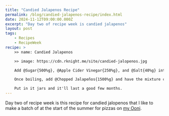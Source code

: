 ```yaml
---
title: "Candied Jalapenos Recipe"
permalink: /blog/candied-jalapenos-recipe/index.html
date: 2024-11-12T09:00:00.000Z
excerpt: "Day two of recipe week is candied jalapenos"
layout: post
tags:
    - Recipes
    - RecipeWeek
recipe: >
    >> name: Candied Jalapenos

    >> image: https://cdn.rknight.me/site/candied-jalopenos.jpg

    Add @Sugar{500%g}, @Apple Cider Vinegar{250%g}, and @Salt{40%g} into saucepan and cook on medium heat until it comes to a boil. 

    Once boiling, add @Chopped Jalapeños{1500%g} and have the mixture come back to a boil and boil for ~{5%minutes}.

    Put in it jars and it'll last a good few months.
---
```


Day two of recipe week is this recipe for candied jalopenos that I like to make a batch of at the start of the summer for pizzas on [my Ooni](https://rknight.me/blog/one-year-of-pizza-making/).

